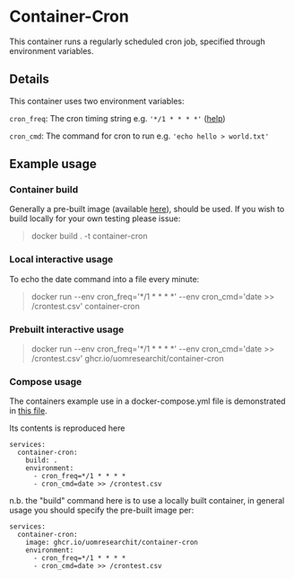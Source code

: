 # Container-Cron #

This container runs a regularly scheduled cron job, specified through environment variables.

## Details ##

This container uses two environment variables:

`cron_freq`: The cron timing string e.g. `'*/1 * * * *'` ([help](https://crontab.guru/ "Crontab Guru"))

`cron_cmd`: The command for cron to run e.g. `'echo hello > world.txt'`

## Example usage ##

### Container build ###

Generally a pre-built image (available [here](ghcr.io/uomresearchit/container-cron "Conatiner cron link")), should be used. If you wish to build locally for your own testing please issue:

> docker build . -t container-cron

### Local interactive usage ###

To echo the date command into a file every minute:

> docker run --env cron_freq='*/1 * * * *' --env cron_cmd='date >> /crontest.csv' container-cron

### Prebuilt interactive usage ###

> docker run --env cron_freq='*/1 * * * *' --env cron_cmd='date >> /crontest.csv' ghcr.io/uomresearchit/container-cron

### Compose usage ###

The containers example use in a docker-compose.yml file is demonstrated in [this file](docker-compose.yml "Docker Compose").

Its contents is reproduced here

```version: "3.9"
services:
  container-cron:
    build: .
    environment:
      - cron_freq=*/1 * * * *
      - cron_cmd=date >> /crontest.csv
```

n.b. the "build" command here is to use a locally built container, in general usage you should specify the pre-built image per:

```
services:
  container-cron:
    image: ghcr.io/uomresearchit/container-cron
    environment:
      - cron_freq=*/1 * * * *
      - cron_cmd=date >> /crontest.csv
```
